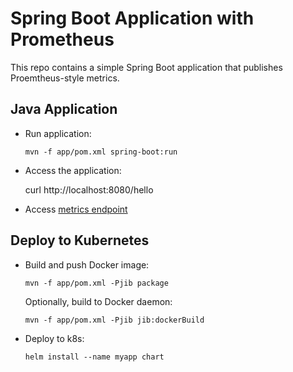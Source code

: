 # Spring Boot Application with Prometheus

This repo contains a simple Spring Boot application that publishes Proemtheus-style metrics.

## Java Application

- Run application:

  ```
  mvn -f app/pom.xml spring-boot:run
  ```

- Access the application:

  curl http://localhost:8080/hello

- Access [metrics endpoint](http://localhost:8080/actuator/prometheus)

## Deploy to Kubernetes

- Build and push Docker image:

  ```
  mvn -f app/pom.xml -Pjib package
  ```

  Optionally, build to Docker daemon:

  ```
  mvn -f app/pom.xml -Pjib jib:dockerBuild
  ```

- Deploy to k8s:

  ```
  helm install --name myapp chart
  ```
